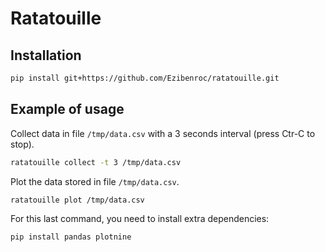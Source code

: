 # Ratatouille

## Installation

```sh
pip install git+https://github.com/Ezibenroc/ratatouille.git
```

## Example of usage

Collect data in file `/tmp/data.csv` with a 3 seconds interval (press Ctr-C to stop).
```sh
ratatouille collect -t 3 /tmp/data.csv
```

Plot the data stored in file `/tmp/data.csv`.
```sh
ratatouille plot /tmp/data.csv
```

For this last command, you need to install extra dependencies:
```sh
pip install pandas plotnine
```
